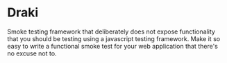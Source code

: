 # Draki
Smoke testing framework that deliberately does not expose functionality that you should be testing using a javascript testing framework. Make it so easy to write a functional smoke test for your web application that there's no excuse not to.
